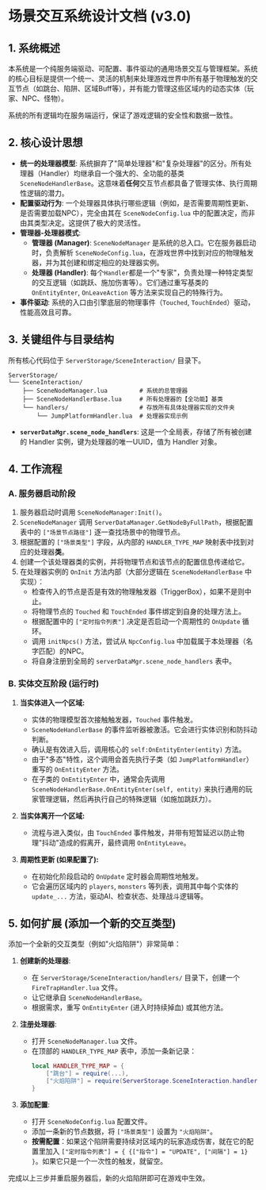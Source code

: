 # 场景交互系统设计文档 (v3.0)

## 1. 系统概述

本系统是一个纯服务端驱动、可配置、事件驱动的通用场景交互与管理框架。系统的核心目标是提供一个统一、灵活的机制来处理游戏世界中所有基于物理触发的交互节点（如跳台、陷阱、区域Buff等），并有能力管理这些区域内的动态实体（玩家、NPC、怪物）。

系统的所有逻辑均在服务端运行，保证了游戏逻辑的安全性和数据一致性。

## 2. 核心设计思想

*   **统一的处理器模型**: 系统摒弃了"简单处理器"和"复杂处理器"的区分。所有处理器（Handler）均继承自一个强大的、全功能的基类 `SceneNodeHandlerBase`。这意味着**任何**交互节点都具备了管理实体、执行周期性逻辑的潜力。
*   **配置驱动行为**: 一个处理器具体执行哪些逻辑（例如，是否需要周期性更新、是否需要加载NPC），完全由其在 `SceneNodeConfig.lua` 中的配置决定，而非由其类型决定。这提供了极大的灵活性。
*   **管理器-处理器模式**:
    *   **管理器 (Manager)**: `SceneNodeManager` 是系统的总入口。它在服务器启动时，负责解析 `SceneNodeConfig.lua`，在游戏世界中找到对应的物理触发器，并为其创建和绑定相应的处理器实例。
    *   **处理器 (Handler)**: 每个`Handler`都是一个"专家"，负责处理一种特定类型的交互逻辑（如跳跃、施加伤害等）。它们通过重写基类的 `OnEntityEnter`, `OnLeaveAction` 等方法来实现自己的特殊行为。
*   **事件驱动**: 系统的入口由引擎底层的物理事件（`Touched`, `TouchEnded`）驱动，性能高效且可靠。

## 3. 关键组件与目录结构

所有核心代码位于 `ServerStorage/SceneInteraction/` 目录下。

```
ServerStorage/
└── SceneInteraction/
    ├── SceneNodeManager.lua         # 系统的总管理器
    ├── SceneNodeHandlerBase.lua     # 所有处理器的【全功能】基类
    └── handlers/                    # 存放所有具体处理器实现的文件夹
        └── JumpPlatformHandler.lua  # 处理器实现示例
```
-   **`serverDataMgr.scene_node_handlers`**: 这是一个全局表，存储了所有被创建的 Handler 实例，键为处理器的唯一UUID，值为 Handler 对象。

## 4. 工作流程

### A. 服务器启动阶段

1.  服务器启动时调用 `SceneNodeManager:Init()`。
2.  `SceneNodeManager` 调用 `ServerDataManager.GetNodeByFullPath`，根据配置表中的 `["场景节点路径"]` 逐一查找场景中的物理节点。
3.  根据配置的 `["场景类型"]` 字段，从内部的 `HANDLER_TYPE_MAP` 映射表中找到对应的处理器**类**。
4.  创建一个该处理器类的实例，并将物理节点和该节点的配置信息传递给它。
5.  在处理器实例的 `OnInit` 方法内部（大部分逻辑在 `SceneNodeHandlerBase` 中实现）：
    *   检查传入的节点是否是有效的物理触发器（TriggerBox），如果不是则中止。
    *   将物理节点的 `Touched` 和 `TouchEnded` 事件绑定到自身的处理方法上。
    *   根据配置中的 `["定时指令列表"]` 决定是否启动一个周期性的 `OnUpdate` 循环。
    *   调用 `initNpcs()` 方法，尝试从 `NpcConfig.lua` 中加载属于本处理器（名字匹配）的NPC。
    *   将自身注册到全局的 `serverDataMgr.scene_node_handlers` 表中。

### B. 实体交互阶段 (运行时)

1.  **当实体进入一个区域:**
    *   实体的物理模型首次接触触发器，`Touched` 事件触发。
    *   `SceneNodeHandlerBase` 的事件监听器被激活。它会进行实体识别和防抖动判断。
    *   确认是有效进入后，调用核心的 `self:OnEntityEnter(entity)` 方法。
    *   由于"多态"特性，这个调用会首先执行子类（如 `JumpPlatformHandler`）重写的 `OnEntityEnter` 方法。
    *   在子类的 `OnEntityEnter` 中，通常会先调用 `SceneNodeHandlerBase.OnEntityEnter(self, entity)` 来执行通用的玩家管理逻辑，然后再执行自己的特殊逻辑（如施加跳跃力）。

2.  **当实体离开一个区域:**
    *   流程与进入类似，由 `TouchEnded` 事件触发，并带有短暂延迟以防止物理"抖动"造成的假离开，最终调用 `OnEntityLeave`。

3.  **周期性更新 (如果配置了):**
    *   在初始化阶段启动的 `OnUpdate` 定时器会周期性地触发。
    *   它会遍历区域内的 `players`, `monsters` 等列表，调用其中每个实体的 `update_...` 方法，驱动AI、检查状态、处理战斗逻辑等。

## 5. 如何扩展 (添加一个新的交互类型)

添加一个全新的交互类型（例如"火焰陷阱"）非常简单：

1.  **创建新的处理器**:
    *   在 `ServerStorage/SceneInteraction/handlers/` 目录下，创建一个 `FireTrapHandler.lua` 文件。
    *   让它继承自 `SceneNodeHandlerBase`。
    *   根据需求，重写 `OnEntityEnter` (进入时持续掉血) 或其他方法。

2.  **注册处理器**:
    *   打开 `SceneNodeManager.lua` 文件。
    *   在顶部的 `HANDLER_TYPE_MAP` 表中，添加一条新记录：
        ```lua
        local HANDLER_TYPE_MAP = {
            ["跳台"] = require(...),
            ["火焰陷阱"] = require(ServerStorage.SceneInteraction.handlers.FireTrapHandler), -- 新增此行
        }
        ```

3.  **添加配置**:
    *   打开 `SceneNodeConfig.lua` 配置文件。
    *   添加一条新的节点数据，将 `["场景类型"]` 设置为 `"火焰陷阱"`。
    *   **按需配置**：如果这个陷阱需要持续对区域内的玩家造成伤害，就在它的配置里加入 `["定时指令列表"] = { {["指令"] = "UPDATE", ["间隔"] = 1} }`。如果它只是一个一次性的触发，就留空。

完成以上三步并重启服务器后，新的火焰陷阱即可在游戏中生效。 